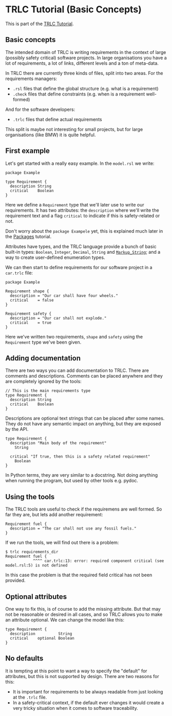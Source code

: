 # TRLC Tutorial (Basic Concepts)

This is part of the [TRLC Tutorial](TUTORIAL.md).

## Basic concepts

The intended domain of TRLC is writing requirements in the context of
large (possibly safety critical) software projects. In large
organisations you have a lot of requirements, a lot of links,
different levels and a ton of meta-data.

In TRLC there are currently three kinds of files, split into two
areas. For the requirements managers:

* `.rsl` files that define the global structure (e.g. what is a requirement)
* `.check` files that define constraints (e.g. when is a requirement
  well-formed)

And for the software developers:

* `.trlc` files that define actual requirements

This split is maybe not interesting for small projects, but for large
organisations (like BMW) it is quite helpful.

## First example

Let's get started with a really easy example. In the `model.rsl` we write:

```
package Example

type Requirement {
  description String
  critical    Boolean
}
```

Here we define a `Requirement` type that we'll later use to write our
requirements. It has two attributes: the `description` where we'll
write the requirement text and a flag `critical` to indicate if this
is safety-related or not.

Don't worry about the `package Exampele` yet, this is explained much
later in the [Packages](TUTORIAL-PACKAGE.md) tutorial.

Attributes have types, and the TRLC language provide a bunch of basic
built-in types: `Boolean`, `Integer`, `Decimal`, `String` and
[`Markup_String`](TUTORIAL-ADVANCED.md); and a way to create
user-defined enumeration types.

We can then start to define requirements for our software project in a
`car.trlc` file:

```
package Example

Requirement shape {
  description = "Our car shall have four wheels."
  critical    = false
}

Requirement safety {
  description = "Our car shall not explode."
  critical    = true
}
```
Here we've written two requirements, `shape` and `safety` using
the `Requirement` type we've been given.

## Adding documentation

There are two ways you can add documentation to TRLC. There are
comments and descriptions. Comments can be placed anywhere and they
are completely ignored by the tools:

```
// This is the main requirements type
type Requirement {
  description String
  critical    Boolean
}
```

Descriptions are optional text strings that can be placed after some
names. They do not have any semantic impact on anything, but they are
exposed by the API.

```
type Requirement {
  description "Main body of the requirement"
    String

  critical "If true, then this is a safety related requirement"
    Boolean
}
```

In Python terms, they are very similar to a docstring. Not doing
anything when running the program, but used by other tools e.g. pydoc.

## Using the tools

The TRLC tools are useful to check if the requiremens are well
formed. So far they are, but lets add another requirement:

```
Requirement fuel {
  description = "The car shall not use any fossil fuels."
}
```

If we run the tools, we will find out there is a problem:

```
$ trlc requirements_dir
Requirement fuel {
            ^^^^ car.trlc:13: error: required component critical (see model.rsl:5) is not defined
```

In this case the problem is that the required field critical has not
been provided.

## Optional attributes

One way to fix this, is of course to add the missing attribute. But
that may not be reasonable or desired in all cases, and so TRLC allows
you to make an attribute optional. We can change the model like this:

```
type Requirement {
  description          String
  critical    optional Boolean
}
```

## No defaults

It is tempting at this point to want a way to specify the "default"
for attributes, but this is not supported by design. There are two
reasons for this:

* It is important for requirements to be always readable from just
  looking at the `.trlc` file.
* In a safety-critical context, if the default ever changes it would
  create a very tricky situation when it comes to software
  traceability.
